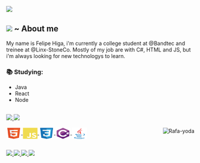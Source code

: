 <p> 
  <img src="https://media.discordapp.net/attachments/487332107044257815/875104765934198784/903041.jpg?width=1440&height=412">
</p>

<h2>
  <img height="100em" src="https://media.discordapp.net/attachments/875107364389400656/875112278347894895/toppng.com-studio-ghibli-icons1-0008-layer16-so-you-wanna-watch-studio-ghibli-icon-356x568.png?width=358&height=571"/>
  ~ About me
</h2> 

<p>
   My name is Felipe Higa, i'm currently a college student at @Bandtec and treinee at @Linx-StoneCo. Mostly of my job are with C#, HTML and JS, but i'm always looking for new technologys to learn.
</p>

### 📚 Studying:
* Java
* React
* Node

##

<div>
  <a href="https://github.com/rafaballerini">
  <img height="180em" src="https://github-readme-stats.vercel.app/api?username=felipeThiga&show_icons=true&theme=dracula&title_color=0AFEFF&include_all_commits=true&count_private=true"/>
    
  <img height="180em" src="https://github-readme-stats.vercel.app/api/top-langs/?username=felipeThiga&layout=compact&langs_count=7&theme=dracula&title_color=0AFEFF"/>
</div>  
 <div style="display: inline_block"><br>
  <img align="center" alt="HTML" height="30" width="40" src="https://raw.githubusercontent.com/devicons/devicon/master/icons/html5/html5-original.svg">
  <img align="center" alt="Js" height="30" width="40" src="https://raw.githubusercontent.com/devicons/devicon/master/icons/javascript/javascript-plain.svg">
  <img align="center" alt="CSS" height="30" width="40" src="https://raw.githubusercontent.com/devicons/devicon/master/icons/css3/css3-original.svg">
  <img align="center" alt="Csharp" height="30" width="40" src="https://raw.githubusercontent.com/devicons/devicon/master/icons/csharp/csharp-original.svg">
  <img align="center" alt="Java" height="30" width="40" src="https://raw.githubusercontent.com/devicons/devicon/master/icons/java/java-original.svg">

  <img align="right" alt="Rafa-yoda" src="https://media.discordapp.net/attachments/875107364389400656/875122222325465138/79w.gif" height="140em" >
</div>
  
 ##

<div>
  <a href="mailto:felipetsibana.h@gmail.com" target="_blank">
    <img src="https://img.shields.io/badge/Gmail-D14836?style=for-the-badge&logo=gmail&logoColor=white" target="_blank">
  </a>  
  <a href="https://instagram.com/rafaballerini" target="_blank">
    <img src="https://img.shields.io/badge/LinkedIn-0077B5?style=for-the-badge&logo=linkedin&logoColor=white" target="_blank">
  </a>
  <a href="https://instagram.com/rafaballerini" target="_blank">
    <img src="https://img.shields.io/badge/-Instagram-%23E4405F?style=for-the-badge&logo=instagram&logoColor=white" target="_blank">
  </a>
  <a href="https://instagram.com/rafaballerini" target="_blank">
    <img src="https://img.shields.io/badge/Spotify-1ED760?&style=for-the-badge&logo=spotify&logoColor=white" target="_blank">
  </a>
</div>

  
